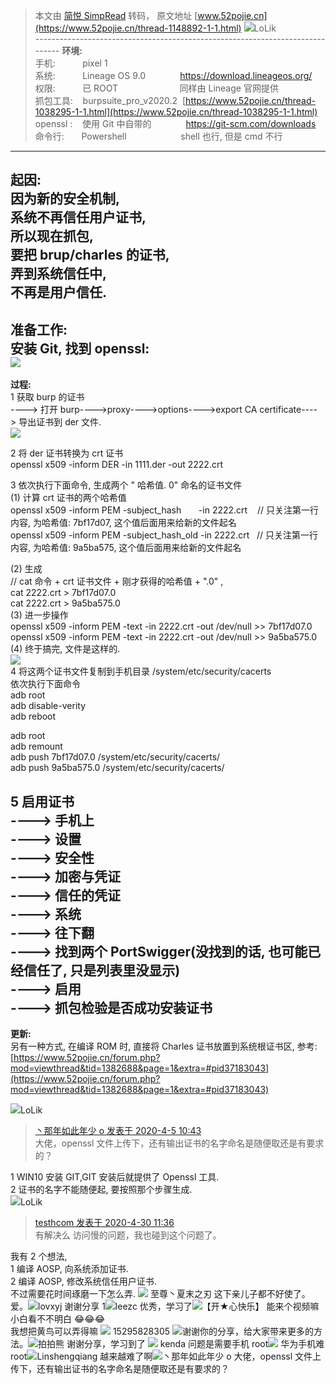 > 本文由 [简悦 SimpRead](http://ksria.com/simpread/) 转码， 原文地址 [www.52pojie.cn](https://www.52pojie.cn/thread-1148892-1-1.html) ![](https://avatar.52pojie.cn/data/avatar/000/69/65/07_avatar_middle.jpg)LoLik  
------------------------------------------------------------------------------ **环境:**  
手机:           pixel 1  
系统:           Lineage OS 9.0              https://download.lineageos.org/  
权限:           已 ROOT                         同样由 Lineage 官网提供  
抓包工具:    burpsuite_pro_v2020.2  [https://www.52pojie.cn/thread-1038295-1-1.html](https://www.52pojie.cn/thread-1038295-1-1.html)  
openssl :    使用 Git 中自带的              https://git-scm.com/downloads  
命令行:       Powershell                      shell 也行, 但是 cmd 不行  
------------------------------------------------------------------------------  
**起因:**  
因为新的安全机制,  
系统不再信任用户证书,  
所以现在抓包,  
要把 brup/charles 的证书,  
弄到系统信任中,  
不再是用户信任.  
------------------------------------------------------------------------------  
**准备工作:**  
安装 Git, 找到 openssl:  
 ![](https://attach.52pojie.cn/forum/202004/05/135621tgpovfpe4avrg9r7.png)   
------------------------------------------------------------------------------  
**过程:**  
1 获取 burp 的证书  
----> 打开 burp---->proxy---->options---->export CA certificate----> 导出证书到 der 文件.  
 ![](https://attach.52pojie.cn/forum/202004/05/135035yu2m4uyi6c234y6j.png)   
  
2 将 der 证书转换为 crt 证书  
openssl x509 -inform DER -in 1111.der -out 2222.crt  
  
  
3 依次执行下面命令, 生成两个 " 哈希值. 0" 命名的证书文件  
(1) 计算 crt 证书的两个哈希值  
openssl x509 -inform PEM -subject_hash       -in 2222.crt    // 只关注第一行内容, 为哈希值: 7bf17d07, 这个值后面用来给新的文件起名  
openssl x509 -inform PEM -subject_hash_old -in 2222.crt   // 只关注第一行内容, 为哈希值: 9a5ba575, 这个值后面用来给新的文件起名  
  
(2) 生成  
// cat 命令 + crt 证书文件 + 刚才获得的哈希值 + ".0" ,  
cat 2222.crt > 7bf17d07.0  
cat 2222.crt > 9a5ba575.0  
(3) 进一步操作  
openssl x509 -inform PEM -text -in 2222.crt -out /dev/null >> 7bf17d07.0  
openssl x509 -inform PEM -text -in 2222.crt -out /dev/null >> 9a5ba575.0  
(4) 终于搞完, 文件是这样的.  
 ![](https://attach.52pojie.cn/forum/202004/05/135144ysfws9qewqjfhq8v.png)   
4 将这两个证书文件复制到手机目录 /system/etc/security/cacerts  
依次执行下面命令  
adb root  
adb disable-verity  
adb reboot  
  
adb root  
adb remount  
adb push 7bf17d07.0 /system/etc/security/cacerts/  
adb push 9a5ba575.0 /system/etc/security/cacerts/  
  
  
5 启用证书  
----> 手机上  
----> 设置  
----> 安全性  
----> 加密与凭证  
----> 信任的凭证  
----> 系统  
----> 往下翻  
----> 找到两个 PortSwigger(没找到的话, 也可能已经信任了, 只是列表里没显示)  
----> 启用  
----> 抓包检验是否成功安装证书  
------------------------------------------------------------------------------  
  
**更新:**  
另有一种方式, 在编译 ROM 时, 直接将 Charles 证书放置到系统根证书区, 参考:  
[https://www.52pojie.cn/forum.php?mod=viewthread&tid=1382688&page=1&extra=#pid37183043](https://www.52pojie.cn/forum.php?mod=viewthread&tid=1382688&page=1&extra=#pid37183043)  
  
  
  
  
![](https://avatar.52pojie.cn/data/avatar/000/69/65/07_avatar_middle.jpg)LoLik

> [丶那年如此年少 o 发表于 2020-4-5 10:43](https://www.52pojie.cn/forum.php?mod=redirect&goto=findpost&pid=31137259&ptid=1148892)  
> 大佬，openssl 文件上传下，还有输出证书的名字命名是随便取还是有要求的？

1 WIN10 安装 GIT,GIT 安装后就提供了 Openssl 工具.  
2 证书的名字不能随便起, 要按照那个步骤生成.  
![](https://avatar.52pojie.cn/data/avatar/000/69/65/07_avatar_middle.jpg)LoLik

> [testhcom 发表于 2020-4-30 11:36](https://www.52pojie.cn/forum.php?mod=redirect&goto=findpost&pid=31669897&ptid=1148892)  
> 有解决么 访问慢的问题，我也碰到这个问题了。

我有 2 个想法,  
1 编译 AOSP, 向系统添加证书.  
2 编译 AOSP, 修改系统信任用户证书.  
不过需要花时间琢磨一下怎么弄. ![](https://avatar.52pojie.cn/data/avatar/000/29/83/91_avatar_middle.jpg) 至尊丶夏末之刃 这下亲儿子都不好使了。 爱。![](https://avatar.52pojie.cn/data/avatar/000/15/33/54_avatar_middle.jpg)lovxyj 谢谢分享 1![](https://avatar.52pojie.cn/data/avatar/001/33/30/75_avatar_middle.jpg)leezc 优秀，学习了![](https://avatar.52pojie.cn/data/avatar/000/66/66/95_avatar_middle.jpg)【开★心快乐】 能来个视频嘛  
小白看不不明白 &#128514;&#128514;&#128514;  
我想把黄鸟可以弄得嘛 ![](https://avatar.52pojie.cn/data/avatar/001/37/16/78_avatar_middle.jpg) 15295828305 ![](https://static.52pojie.cn/static/image/smiley/laohu/laohu3.gif)谢谢你的分享，给大家带来更多的方法。![](https://avatar.52pojie.cn/data/avatar/000/42/28/88_avatar_middle.jpg)拍拍熊 谢谢分享，学习到了 ![](https://avatar.52pojie.cn/data/avatar/000/30/55/83_avatar_middle.jpg) kenda 问题是需要手机 root![](https://static.52pojie.cn/static/image/smiley/default/8.gif) 华为手机难 root![](https://avatar.52pojie.cn/data/avatar/001/35/59/43_avatar_middle.jpg)Linshengqiang 越来越难了啊![](https://avatar.52pojie.cn/data/avatar/000/81/38/94_avatar_middle.jpg)丶那年如此年少 o 大佬，openssl 文件上传下，还有输出证书的名字命名是随便取还是有要求的？